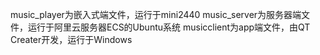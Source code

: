 music_player为嵌入式端文件，运行于mini2440
music_server为服务器端文件，运行于阿里云服务器ECS的Ubuntu系统
musicclient为app端文件，由QT Creater开发，运行于Windows
